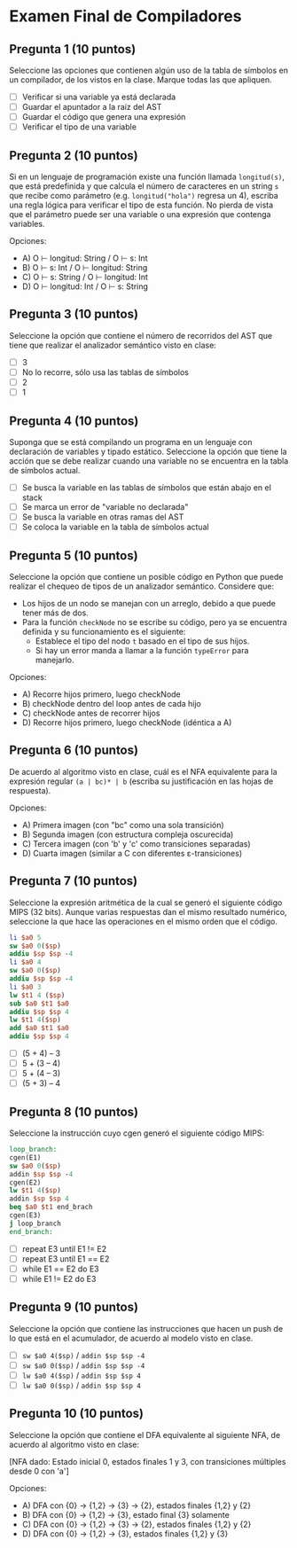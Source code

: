 # Examen Final de Compiladores

## Pregunta 1 (10 puntos)
Seleccione las opciones que contienen algún uso de la tabla de símbolos en un compilador, de los vistos en la clase. Marque todas las que apliquen.

- [ ] Verificar si una variable ya está declarada
- [ ] Guardar el apuntador a la raíz del AST
- [ ] Guardar el código que genera una expresión
- [ ] Verificar el tipo de una variable

## Pregunta 2 (10 puntos)
Si en un lenguaje de programación existe una función llamada `longitud(s)`, que está predefinida y que calcula el número de caracteres en un string `s` que recibe como parámetro (e.g. `longitud("hola")` regresa un 4), escriba una regla lógica para verificar el tipo de esta función. No pierda de vista que el parámetro puede ser una variable o una expresión que contenga variables.

Opciones:
- A) O ⊢ longitud: String / O ⊢ s: Int
- B) O ⊢ s: Int / O ⊢ longitud: String
- C) O ⊢ s: String / O ⊢ longitud: Int
- D) O ⊢ longitud: Int / O ⊢ s: String

## Pregunta 3 (10 puntos)
Seleccione la opción que contiene el número de recorridos del AST que tiene que realizar el analizador semántico visto en clase:

- [ ] 3
- [ ] No lo recorre, sólo usa las tablas de símbolos
- [ ] 2
- [ ] 1

## Pregunta 4 (10 puntos)
Suponga que se está compilando un programa en un lenguaje con declaración de variables y tipado estático. Seleccione la opción que tiene la acción que se debe realizar cuando una variable no se encuentra en la tabla de símbolos actual.

- [ ] Se busca la variable en las tablas de símbolos que están abajo en el stack
- [ ] Se marca un error de "variable no declarada"
- [ ] Se busca la variable en otras ramas del AST
- [ ] Se coloca la variable en la tabla de símbolos actual

## Pregunta 5 (10 puntos)
Seleccione la opción que contiene un posible código en Python que puede realizar el chequeo de tipos de un analizador semántico. Considere que:
- Los hijos de un nodo se manejan con un arreglo, debido a que puede tener más de dos.
- Para la función `checkNode` no se escribe su código, pero ya se encuentra definida y su funcionamiento es el siguiente:
  - Establece el tipo del nodo `t` basado en el tipo de sus hijos.
  - Si hay un error manda a llamar a la función `typeError` para manejarlo.

Opciones:
- A) Recorre hijos primero, luego checkNode
- B) checkNode dentro del loop antes de cada hijo
- C) checkNode antes de recorrer hijos
- D) Recorre hijos primero, luego checkNode (idéntica a A)

## Pregunta 6 (10 puntos)
De acuerdo al algoritmo visto en clase, cuál es el NFA equivalente para la expresión regular `(a | bc)* | b` (escriba su justificación en las hojas de respuesta).

Opciones:
- A) Primera imagen (con "bc" como una sola transición)
- B) Segunda imagen (con estructura compleja oscurecida)
- C) Tercera imagen (con 'b' y 'c' como transiciones separadas)
- D) Cuarta imagen (similar a C con diferentes ε-transiciones)

## Pregunta 7 (10 puntos)
Seleccione la expresión aritmética de la cual se generó el siguiente código MIPS (32 bits). Aunque varias respuestas dan el mismo resultado numérico, seleccione la que hace las operaciones en el mismo orden que el código.

```mips
li $a0 5
sw $a0 0($sp)
addiu $sp $sp -4
li $a0 4
sw $a0 0($sp)
addiu $sp $sp -4
li $a0 3
lw $t1 4 ($sp)
sub $a0 $t1 $a0
addiu $sp $sp 4
lw $t1 4($sp)
add $a0 $t1 $a0
addiu $sp $sp 4
```

- [ ] (5 + 4) – 3
- [ ] 5 + (3 – 4)
- [ ] 5 + (4 – 3)
- [ ] (5 + 3) – 4

## Pregunta 8 (10 puntos)
Seleccione la instrucción cuyo cgen generó el siguiente código MIPS:

```mips
loop_branch:
cgen(E1)
sw $a0 0($sp)
addin $sp $sp -4
cgen(E2)
lw $t1 4($sp)
addin $sp $sp 4
beq $a0 $t1 end_brach
cgen(E3)
j loop_branch
end_branch:
```

- [ ] repeat E3 until E1 != E2
- [ ] repeat E3 until E1 == E2
- [ ] while E1 == E2 do E3
- [ ] while E1 != E2 do E3

## Pregunta 9 (10 puntos)
Seleccione la opción que contiene las instrucciones que hacen un push de lo que está en el acumulador, de acuerdo al modelo visto en clase.

- [ ] `sw $a0 4($sp)` / `addin $sp $sp -4`
- [ ] `sw $a0 0($sp)` / `addin $sp $sp -4`
- [ ] `lw $a0 4($sp)` / `addin $sp $sp 4`
- [ ] `lw $a0 0($sp)` / `addin $sp $sp 4`

## Pregunta 10 (10 puntos)
Seleccione la opción que contiene el DFA equivalente al siguiente NFA, de acuerdo al algoritmo visto en clase:

[NFA dado: Estado inicial 0, estados finales 1 y 3, con transiciones múltiples desde 0 con 'a']

Opciones:
- A) DFA con {0} → {1,2} → {3} → {2}, estados finales {1,2} y {2}
- B) DFA con {0} → {1,2} → {3}, estado final {3} solamente
- C) DFA con {0} → {1,2} → {3} → {2}, estados finales {1,2} y {2}
- D) DFA con {0} → {1,2} → {3}, estados finales {1,2} y {3} 